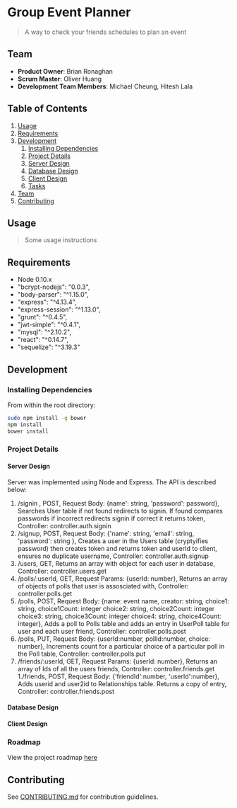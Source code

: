 # Group Event Planner

> A way to check your friends schedules to plan an event

## Team

  - __Product Owner__: Brian Ronaghan
  - __Scrum Master__: Oliver Huang
  - __Development Team Members__: Michael Cheung, Hitesh Lala

## Table of Contents

1. [Usage](#Usage)
1. [Requirements](#requirements)
1. [Development](#development)
    1. [Installing Dependencies](#installing-dependencies)
    1. [Project Details](#project-details)
      1. [Server Design](#server-design)
      1. [Database Design](#database-design)
      1. [Client Design](#client-design)
    1. [Tasks](#tasks)
1. [Team](#team)
1. [Contributing](#contributing)

## Usage

> Some usage instructions

## Requirements

- Node 0.10.x
- "bcrypt-nodejs": "0.0.3",
- "body-parser": "^1.15.0",
- "express": "^4.13.4",
- "express-session": "^1.13.0",
- "grunt": "^0.4.5",
- "jwt-simple": "^0.4.1",
- "mysql": "^2.10.2",
- "react": "^0.14.7",
- "sequelize": "^3.19.3"


## Development

### Installing Dependencies

From within the root directory:

```sh
sudo npm install -g bower
npm install
bower install
```
### Project Details

#### Server Design
Server was implemented using Node and Express. The API is described below:


1. /signin , POST,  Request Body: {name': string, 'password': password},  Searches User table if not found redirects to signin. If found compares passwords if incorrect redirects signin if correct it returns token, Controller: controller.auth.signin
1. /signup, POST, Request Body: {'name': string, 'email': string, 'password': string }, Creates a user in the Users table (cryptyifies password) then creates token and returns token and userId to client, ensures no duplicate username, Controller: controller.auth.signup
1. /users, GET, Returns an array with object for each user in database, Controller: controller.users.get
1. /polls/:userId, GET, Request Params: {userId: number}, Returns an array of objects of polls that user is assosciated with, Controller: controller.polls.get
1. /polls, POST, Request Body: {name: event name,  creator: string, choice1: string, choice1Count: integer choice2: string, choice2Count: integer choice3: string, choice3Count: integer choice4: string, choice4Count: integer}, Adds a poll to Polls table and adds an entry in UserPoll table for user and each user friend, Controller: controller.polls.post
1. /polls, PUT, Request Body: {userId:number, pollId:number, choice: number}, Increments count for a particular choice of a particular poll in the Poll table, Controller: controller.polls.put
1. /friends/:userId, GET, Request Params: {userId: number}, Returns an array of Ids of all the users friends, Controller: controller.friends.get
1./friends, POST, Request Body: {'friendId':number, 'userId':number}, Adds userid and user2id to Relationships table. Returns a copy of entry, Controller: controller.friends.post


#### Database Design


#### Client Design

### Roadmap

View the project roadmap [here](https://github.com/TepidLatteGreenfield/tepidLatte2/issues)


## Contributing

See [CONTRIBUTING.md](CONTRIBUTING.md) for contribution guidelines.
